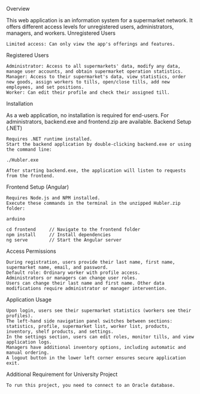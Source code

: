 Overview

This web application is an information system for a supermarket network. It offers different access levels for unregistered users, administrators, managers, and workers.
Unregistered Users

    Limited access: Can only view the app's offerings and features.

Registered Users

    Administrator: Access to all supermarkets' data, modify any data, manage user accounts, and obtain supermarket operation statistics.
    Manager: Access to their supermarket's data, view statistics, order new goods, assign workers to tills, open/close tills, add new employees, and set positions.
    Worker: Can edit their profile and check their assigned till.

Installation

As a web application, no installation is required for end-users. For administrators, backend.exe and frontend.zip are available.
Backend Setup (.NET)

    Requires .NET runtime installed.
    Start the backend application by double-clicking backend.exe or using the command line:

    ./Hubler.exe

    After starting backend.exe, the application will listen to requests from the frontend.

Frontend Setup (Angular)

    Requires Node.js and NPM installed.
    Execute these commands in the terminal in the unzipped Hubler.zip folder:

    arduino

    cd frontend     // Navigate to the frontend folder
    npm install     // Install dependencies
    ng serve        // Start the Angular server

Access Permissions

    During registration, users provide their last name, first name, supermarket name, email, and password.
    Default role: Ordinary worker with profile access.
    Administrators or managers can change user roles.
    Users can change their last name and first name. Other data modifications require administrator or manager intervention.

Application Usage

    Upon login, users see their supermarket statistics (workers see their profiles).
    The left-hand side navigation panel switches between sections: statistics, profile, supermarket list, worker list, products, inventory, shelf products, and settings.
    In the settings section, users can edit roles, monitor tills, and view application logs.
    Managers have additional inventory options, including automatic and manual ordering.
    A logout button in the lower left corner ensures secure application exit.

Additional Requirement for University Project

    To run this project, you need to connect to an Oracle database.
